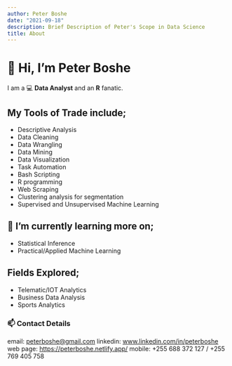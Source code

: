 ```yaml
---
author: Peter Boshe
date: "2021-09-18"
description: Brief Description of Peter's Scope in Data Science
title: About
---
```

# 👋 Hi, I’m Peter Boshe
I am a :computer: **Data Analyst** and an **R** fanatic.

## My Tools of Trade include;
- Descriptive Analysis
- Data Cleaning
- Data Wrangling
- Data Mining
- Data Visualization
- Task Automation
- Bash Scripting
- R programming
- Web Scraping
- Clustering analysis for segmentation
- Supervised and Unsupervised Machine Learning

## 🌱 I’m currently learning more on;

- Statistical Inference
- Practical/Applied Machine Learning


## Fields Explored;
- Telematic/IOT Analytics
- Business Data Analysis
- Sports Analytics

### 📫 Contact Details
email: peterboshe@gmail.com 
linkedin: www.linkedin.com/in/peterboshe
web page: https://peterboshe.netlify.app/
mobile: +255 688 372 127 / +255 769 405 758





